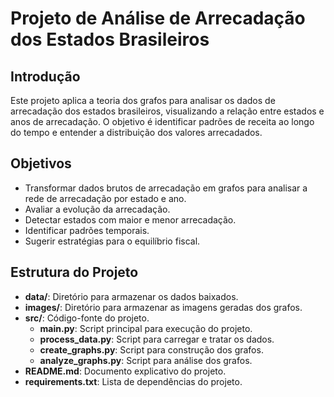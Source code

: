 # Projeto de Análise de Arrecadação dos Estados Brasileiros

## Introdução
Este projeto aplica a teoria dos grafos para analisar os dados de arrecadação dos estados brasileiros, visualizando a relação entre estados e anos de arrecadação. O objetivo é identificar padrões de receita ao longo do tempo e entender a distribuição dos valores arrecadados.

## Objetivos
- Transformar dados brutos de arrecadação em grafos para analisar a rede de arrecadação por estado e ano.
- Avaliar a evolução da arrecadação.
- Detectar estados com maior e menor arrecadação.
- Identificar padrões temporais.
- Sugerir estratégias para o equilíbrio fiscal.

## Estrutura do Projeto
- **data/**: Diretório para armazenar os dados baixados.
- **images/**: Diretório para armazenar as imagens geradas dos grafos.
- **src/**: Código-fonte do projeto.
  - **main.py**: Script principal para execução do projeto.
  - **process_data.py**: Script para carregar e tratar os dados.
  - **create_graphs.py**: Script para construção dos grafos.
  - **analyze_graphs.py**: Script para análise dos grafos.
- **README.md**: Documento explicativo do projeto.
- **requirements.txt**: Lista de dependências do projeto.